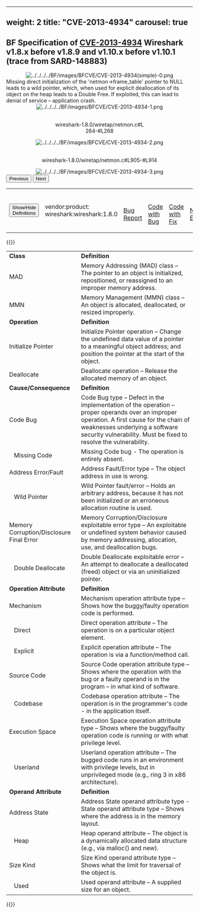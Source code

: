 
---
weight: 2
title: "CVE-2013-4934"
carousel: true
---

## BF Specification of [CVE-2013-4934](https://cve.mitre.org/cgi-bin/cvename.cgi?name=CVE-2013-4934) Wireshark v1.8.x before v1.8.9 and v1.10.x before v1.10.1 (trace from SARD-148883)

<div>
<div class="row">
<div class="col-5">
<div>
<div style="text-align:center">
<img src="../../../../BF/images/BFCVE/CVE-2013-4934(simple)-0.png" alt="../../../../BF/images/BFCVE/CVE-2013-4934(simple)-0.png"/> 
		</div>
</div>

</div>
<div class="col">
<div class="row">
<div >
Missing direct initialization of the 'netmon->frame_table' pointer to NULL leads to a wild pointer, which, when used for explicit deallocation of its object on the heap leads to a Double Free. If exploited, this can lead to denial of service – application crash. 
</div>
</div>

<div class ="row">
<div>
<div id="carouselControls" class="carousel slide" data-interval="false" data-wrap="false">
<div class="carousel-inner">

<div class="carousel-item active" style="text-align:center">
				
<img src="../../../../BF/images/BFCVE/CVE-2013-4934-1.png" alt="../../../../BF/images/BFCVE/CVE-2013-4934-1.png"/> 
<td>

<br/>wireshark-1.8.0/wiretap/netmon.c#L
<br/>264-#L268
</td>
			
</div>
			
<div class="carousel-item" style="text-align:center">
				
<img src="../../../../BF/images/BFCVE/CVE-2013-4934-2.png" alt="../../../../BF/images/BFCVE/CVE-2013-4934-2.png"/> 
<td>

<br/>wireshark-1.8.0/wiretap/netmon.c#L905-#L914
</td>
			
</div>
			
<div class="carousel-item" style="text-align:center">
				
<img src="../../../../BF/images/BFCVE/CVE-2013-4934-3.png" alt="../../../../BF/images/BFCVE/CVE-2013-4934-3.png"/> 
</div>
			
</div>
<button class="carousel-control-prev" type="button" data-bs-target="#carouselControls" data-bs-slide="prev">
<span class="carousel-control-prev-icon" aria-hidden="true"></span>
<span class="visually-hidden">Previous</span>
</button>
<button class="carousel-control-next" type="button" data-bs-target="#carouselControls" data-bs-slide="next">
<span class="carousel-control-next-icon" aria-hidden="true"></span>
<span class="visually-hidden">Next</span>
</button>
</div>
</div>
</div>
</div>
</div>
</div>

<table>
<tr>
<td>

<button class="btn btn-secondary" type="button" data-bs-toggle="collapse" data-bs-target="#collapseTable" aria-expanded="false" aria-controls="collapseTable">Show/Hide Definitions</button>
</td><td>

vendor:product: wireshark:wireshark:1.8.0
</td><td>

<br/>[Bug Report](https://bugs.wireshark.org/bugzilla/show_bug.cgi?id=8742)
</td><td>

<br/>[Code with Bug](https://2.na.dl.wireshark.org/src/all-versions/wireshark-1.8.0.tar.bz2)
</td><td>

<br/>[Code with Fix](https://2.na.dl.wireshark.org/src/all-versions/patch-wireshark-1.8.8-to-1.8.9.diff.bz2)
</td><td>

<br/>[NVD Entry](https://nvd.nist.gov/vuln/detail/CVE-2013-4934)
</td>
</tr>
</table>

{{<rawhtml>}}
<div class="collapse" id="collapseTable">
<table>
		<tr>
		<td>
				<strong>Class</strong>
			</td>
	<td>
				<strong>Definition</strong>
			</td>
	</tr>
	<tr>
		<td>MAD</td>
	<td>Memory Addressing (MAD) class – The pointer to an object is initialized, repositioned, or reassigned to an improper memory address.</td>
	</tr>
	<tr>
		<td>MMN</td>
	<td>Memory Management (MMN) class – An object is allocated, deallocated, or resized improperly.</td>
	</tr>
	<tr>
		<td>
				<strong>Operation</strong>
			</td>
	<td>
				<strong>Definition</strong>
			</td>
	</tr>
	<tr>
		<td>Initialize Pointer</td>
	<td>Initialize Pointer operation – Change the undefined data value of a pointer to a meaningful object address; and position the pointer at the start of the object.</td>
	</tr>
	<tr>
		<td>Deallocate</td>
	<td>Deallocate operation – Release the allocated memory of an object.</td>
	</tr>
	<tr>
		<td>
				<strong>Cause/Consequence</strong>
			</td>
	<td>
				<strong>Definition</strong>
			</td>
	</tr>
	<tr>
		<td>Code Bug</td>
	<td>Code Bug type – Defect in the implementation of the operation – proper operands over an improper operation. A first cause for the chain of weaknesses underlying a software security vulnerability. Must be fixed to resolve the vulnerability.</td>
	</tr>
	<tr>
		<td>   Missing Code</td>
	<td>Missing Code bug - The operation is entirely absent.</td>
	</tr>
	<tr>
		<td>Address Error/Fault</td>
	<td>Address Fault/Error type – The object address in use is wrong.</td>
	</tr>
	<tr>
		<td>   Wild Pointer</td>
	<td>Wild Pointer fault/error – Holds an arbitrary address, because it has not been initialized or an erroneous allocation routine is used.</td>
	</tr>
	<tr>
		<td>Memory Corruption/Disclosure Final Error</td>
	<td>Memory Corruption/Disclosure exploitable error type – An exploitable or undefined system behavior caused by memory addressing, allocation, use, and deallocation bugs.</td>
	</tr>
	<tr>
		<td>   Double Deallocate</td>
	<td>Double Deallocate exploitable error – An attempt to deallocate a deallocated (freed) object or via an uninitialized pointer.</td>
	</tr>
	<tr>
		<td>
				<strong>Operation Attribute</strong>
			</td>
	<td>
				<strong>Definition</strong>
			</td>
	</tr>
	<tr>
		<td>Mechanism</td>
	<td>Mechanism operation attribute type – Shows how the buggy/faulty operation code is performed.</td>
	</tr>
	<tr>
		<td>   Direct</td>
	<td>Direct operation attribute – The operation is on a particular object element.</td>
	</tr>
	<tr>
		<td>   Explicit</td>
	<td>Explicit operation attribute – The operation is via a function/method call.</td>
	</tr>
	<tr>
		<td>Source Code</td>
	<td>Source Code operation attribute type – Shows where the operation with the bug or a faulty operand is in the program – in what kind of software.</td>
	</tr>
	<tr>
		<td>   Codebase</td>
	<td>Codebase operation attribute – The operation is in the programmer's code - in the application itself.</td>
	</tr>
	<tr>
		<td>Execution Space</td>
	<td>Execution Space operation attribute type – Shows where the buggy/faulty operation code is running or with what privilege level.</td>
	</tr>
	<tr>
		<td>   Userland</td>
	<td>Userland operation attribute – The bugged code runs in an environment with privilege levels, but in unprivileged mode (e.g., ring 3 in x86 architecture).</td>
	</tr>
	<tr>
		<td>
				<strong>Operand Attribute</strong>
			</td>
	<td>
				<strong>Definition</strong>
			</td>
	</tr>
	<tr>
		<td>Address State</td>
	<td>Address State operand attribute type - State operand attribute type – Shows where the address is in the memory layout.</td>
	</tr>
	<tr>
		<td>   Heap</td>
	<td>Heap operand attribute – The object is a dynamically allocated data structure (e.g., via malloc() and new).</td>
	</tr>
	<tr>
		<td>Size Kind</td>
	<td>Size Kind operand attribute type – Shows what the limit for traversal of the object is.</td>
	</tr>
	<tr>
		<td>   Used</td>
	<td>Used operand attribute – A supplied size for an object.</td>
	</tr>
	
</table>
</div>
{{</rawhtml>}}
	